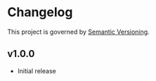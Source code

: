 # Changelog

This project is governed by [Semantic Versioning](https://semver.org/spec/v2.0.0.html).

## v1.0.0

- Initial release

